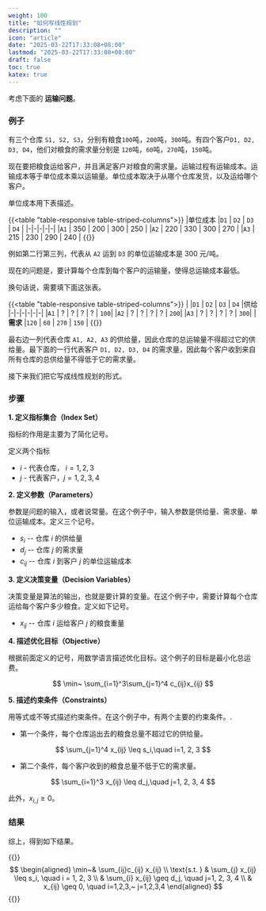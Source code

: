 ```yaml
---
weight: 100
title: "如何写线性规划"
description: ""
icon: "article"
date: "2025-03-22T17:33:08+08:00"
lastmod: "2025-03-22T17:33:08+08:00"
draft: false
toc: true
katex: true
---
```


考虑下面的 **运输问题**。

### 例子

有三个仓库 `S1, S2, S3`，分别有粮食`100`吨，`200`吨，`300`吨。有四个客户`D1, D2, D3, D4`，他们对粮食的需求量分别是 `120`吨，`60`吨，`270`吨，`150`吨。

现在要把粮食运给客户，并且满足客户对粮食的需求量。运输过程有运输成本。运输成本等于单位成本乘以运输量。单位成本取决于从哪个仓库发货，以及运给哪个客户。

单位成本用下表描述。

{{<table "table-responsive table-striped-columns">}}
|单位成本 |`D1` | `D2` | `D3` | `D4` |
|-|-|-|-|-|
|`A1` | 350 |  200 | 300 | 250 |
|`A2` | 220 | 330 | 300 | 270 |
|`A3` | 215  |  230  |  290  |  240 |
{{</table>}}

例如第二行第三列，代表从 `A2` 运到 `D3` 的单位运输成本是 300 元/吨。

现在的问题是，要计算每个仓库到每个客户的运输量，使得总运输成本最低。

换句话说，需要填下面这张表。

{{<table "table-responsive table-striped-columns">}}
| |`D1` | `D2` | `D3` | `D4` |供给
|-|-|-|-|-|-|
|`A1` | ? | ? | ? | ? | `100`|
|`A2` | ? | ? | ? | ? | `200`|
|`A3` | ? | ? | ? | ? | `300`|
|**需求** |`120` | `60` | `270` | `150` |
{{</table>}}

最右边一列代表仓库 `A1, A2, A3` 的供给量，因此仓库的总运输量不得超过它的供给量。最下面的一行代表客户 `D1, D2, D3, D4` 的需求量，因此每个客户收到来自所有仓库的总供给量不得低于它的需求量。

接下来我们把它写成线性规划的形式。

### 步骤

**1. 定义指标集合（Index Set）**

指标的作用是主要为了简化记号。

定义两个指标
* $i$ - 代表仓库， $i=1, 2, 3$
* $j$ - 代表客户，$j = 1, 2, 3, 4$


**2. 定义参数（Parameters）**

参数是问题的输入，或者说常量。在这个例子中，输入参数是供给量、需求量、单位运输成本。定义三个记号。

* $s_i$ -- 仓库 $i$ 的供给量
* $d_j$ -- 仓库 $j$ 的需求量
* $c_{ij}$ -- 仓库 $i$ 到客户 $j$ 的单位运输成本

**3. 定义决策变量（Decision Variables）**

决策变量是算法的输出，也就是要计算的变量。在这个例子中，需要计算每个仓库运给每个客户多少粮食。定义如下记号。

* $x_{ij}$ -- 仓库 $i$ 运给客户 $j$ 的粮食重量

**4. 描述优化目标（Objective）**

根据前面定义的记号，用数学语言描述优化目标。这个例子的目标是最小化总运费。

$$
\min~ \sum_{i=1}^3\sum_{j=1}^4 c_{ij}x_{ij}
$$

**5. 描述约束条件（Constraints）**

用等式或不等式描述约束条件。在这个例子中，有两个主要的约束条件。. 

* 第一个条件，每个仓库运出去的粮食总量不超过它的供给量。

$$
\sum_{j=1}^4 x_{ij} \leq s_i,\quad i=1, 2, 3
$$

* 第二个条件，每个客户收到的粮食总量不低于它的需求量。

$$
\sum_{i=1}^3 x_{ij} \leq d_j,\quad j=1, 2, 3, 4
$$

此外，$x_{i,j} \geq 0$。

### 结果

综上，得到如下结果。

{{<katex>}}
$$
\begin{aligned}
\min~& \sum_{ij}c_{ij} x_{ij} \\
\text{s.t. } & \sum_{j} x_{ij} \leq s_i, \quad i = 1, 2, 3 \\
& \sum_{i} x_{ij} \geq d_j, \quad j=1, 2, 3, 4 \\
& x_{ij} \geq 0, \quad i=1,2,3,~ j=1,2,3,4
\end{aligned}
$$
{{</katex>}}